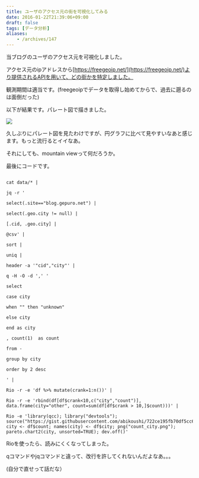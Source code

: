 ```yaml
---
title: ユーザのアクセス元の街を可視化してみる
date: 2016-01-22T21:39:06+09:00
draft: false
tags: [データ分析]
aliases:
    - /archives/147
---
```


当ブログのユーザのアクセス元を可視化しました。

アクセス元のipアドレスから[https://freegeoip.net/](https://freegeoip.net/)より提供されるAPIを用いて、どの街かを特定しました。

観測期間は適当です。(freegeoipでデータを取得し始めてからで、過去に遡るのは面倒だった)

以下が結果です。パレート図で描きました。

<img src="https://www.dropbox.com/s/m0bphve2h8b26c2/count_city.png?dl=1">

久しぶりにパレート図を見たわけですが、円グラフに比べて見やすいなあと感じます。もっと流行るとイイなあ。

それにしても、mountain viewって何だろうか。

最後にコードです。

~~~
cat data/* |
jq -r '
select(.site=="blog.gepuro.net") |
select(.geo.city != null) |
[.cid, .geo.city] |
@csv' |
sort |
uniq |
header -a '"cid","city"' |
q -H -O -d ',' '
select
case city
when "" then "unknown"
else city
end as city
, count(1)  as count
from -
group by city
order by 2 desc
' |
Rio -r -e 'df %>% mutate(crank=1:n())' |
Rio -r -e 'rbind(df[df$crank<10,c("city","count")], data.frame(city="other", count=sum(df[df$crank > 10,]$count)))' |
Rio -e 'library(qcc); library("devtools"); source("https://gist.githubusercontent.com/abikoushi/722ce195fb70df5cc679/raw/fd434a74d86ab3feb415da33b3f8abb4dd03355f/ParetoChart2.r"); city <- df$count; names(city) <- df$city; png("count_city.png"); pareto.chart2(city, unsorted=TRUE); dev.off()'
~~~

Rioを使ったら、読みにくくなってしまった。
qコマンドやjqコマンドと違って、改行を許してくれないんだよなあ。。。
(自分で直せって話だな）


